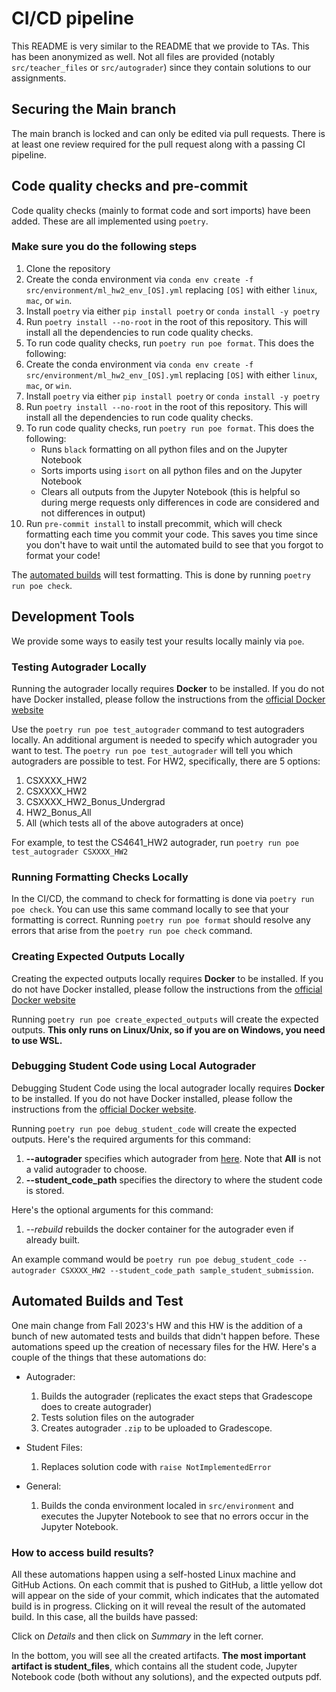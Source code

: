 # CI/CD pipeline

This README is very similar to the README that we provide to TAs. This has been anonymized as well. Not all files are provided (notably `src/teacher_files` or `src/autograder`) since they contain solutions to our assignments.

## Securing the Main branch

The main branch is locked and can only be edited via pull requests. There is at least one review required for the pull request along with a passing CI pipeline.

## Code quality checks and pre-commit

Code quality checks (mainly to format code and sort imports) have been added. These are all implemented using `poetry`.

### Make sure you do the following steps

1. Clone the repository
2. Create the conda environment via `conda env create -f src/environment/ml_hw2_env_[OS].yml` replacing `[OS]` with either `linux`, `mac`, or `win`.
3. Install `poetry` via either `pip install poetry` or `conda install -y poetry`
4. Run `poetry install --no-root` in the root of this repository. This will install all the dependencies to run code quality checks.
5. To run code quality checks, run `poetry run poe format`. This does the following:
2. Create the conda environment via `conda env create -f src/environment/ml_hw2_env_[OS].yml` replacing `[OS]` with either `linux`, `mac`, or `win`.
3. Install `poetry` via either `pip install poetry` or `conda install -y poetry`
4. Run `poetry install --no-root` in the root of this repository. This will install all the dependencies to run code quality checks.
5. To run code quality checks, run `poetry run poe format`. This does the following:
    - Runs `black` formatting on all python files and on the Jupyter Notebook
    - Sorts imports using `isort` on all python files and on the Jupyter Notebook
    - Clears all outputs from the Jupyter Notebook (this is helpful so during merge requests only differences in code are considered and not differences in output)
6. Run `pre-commit install` to install precommit, which will check formatting each time you commit your code. This saves you time since you don't have to wait until the automated build to see that you forgot to format your code!

The [automated builds](#automated-builds-and-test) will test formatting. This is done by running `poetry run poe check`.

## Development Tools

We provide some ways to easily test your results locally mainly via `poe`.

### Testing Autograder Locally

Running the autograder locally requires **Docker** to be installed. If you do not have Docker installed, please follow the instructions from the [official Docker website](https://docs.docker.com/engine/install/)

Use the `poetry run poe test_autograder` command to test autograders locally. An additional argument is needed to specify which autograder you want to test. The `poetry run poe test_autograder` will tell you which autograders are possible to test. For HW2, specifically, there are 5 options:

1. CSXXXX_HW2
2. CSXXXX_HW2
3. CSXXXX_HW2_Bonus_Undergrad
4. HW2_Bonus_All
5. All (which tests all of the above autograders at once)

For example, to test the CS4641_HW2 autograder, run `poetry run poe test_autograder CSXXXX_HW2`

### Running Formatting Checks Locally

In the CI/CD, the command to check for formatting is done via `poetry run poe check`. You can use this same command locally to see that your formatting is correct. Running `poetry run poe format` should resolve any errors that arise from the `poetry run poe check` command.

### Creating Expected Outputs Locally

Creating the expected outputs locally requires **Docker** to be installed. If you do not have Docker installed, please follow the instructions from the [official Docker website](https://docs.docker.com/engine/install/)

Running `poetry run poe create_expected_outputs` will create the expected outputs. **This only runs on Linux/Unix, so if you are on Windows, you need to use WSL.**

### Debugging Student Code using Local Autograder

Debugging Student Code using the local autograder locally requires **Docker** to be installed. If you do not have Docker installed, please follow the instructions from the [official Docker website](https://docs.docker.com/engine/install/).

Running `poetry run poe debug_student_code` will create the expected outputs. Here's the required arguments for this command:

1. **--autograder** specifies which autograder from [here](#testing-autograder-locally). Note that **All** is not a valid autograder to choose.
2. **--student_code_path** specifies the directory to where the student code is stored.

Here's the optional arguments for this command:

1. *--rebuild* rebuilds the docker container for the autograder even if already built.

An example command would be `poetry run poe debug_student_code --autograder CSXXXX_HW2 --student_code_path sample_student_submission`.

## Automated Builds and Test

One main change from Fall 2023's HW and this HW is the addition of a bunch of new automated tests and builds that didn't happen before. These automations speed up the creation of necessary files for the HW. Here's a couple of the things that these automations do:

- Autograder:
  1. Builds the autograder (replicates the exact steps that Gradescope does to create autograder)
  2. Tests solution files on the autograder
  3. Creates autograder `.zip` to be uploaded to Gradescope.

- Student Files:
  1. Replaces solution code with `raise NotImplementedError`

- General:
  1. Builds the conda environment localed in `src/environment` and executes the Jupyter Notebook to see that no errors occur in the Jupyter Notebook.

### How to access build results?

All these automations happen using a self-hosted Linux machine and GitHub Actions. On each commit that is pushed to GitHub, a little yellow dot will appear on the side of your commit, which indicates that the automated build is in progress. Clicking on it will reveal the result of the automated build. In this case, all the builds have passed:

<!-- Image removed for anonymity -->
<!-- ![Alt text](readme-diagrams/actions.png) -->

Click on *Details* and then click on *Summary* in the left corner.

<!-- Image removed for anonymity -->
<!-- ![Alt text](readme-diagrams/artifacts.png) -->

In the bottom, you will see all the created artifacts. **The most important artifact is student_files**, which contains all the student code, Jupyter Notebook code (both without any solutions), and the expected outputs pdf.

